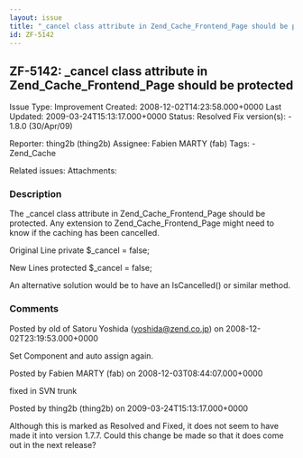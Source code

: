 ```yaml
---
layout: issue
title: "_cancel class attribute in Zend_Cache_Frontend_Page should be protected"
id: ZF-5142
---
```


ZF-5142: \_cancel class attribute in Zend\_Cache\_Frontend\_Page should be protected
------------------------------------------------------------------------------------

 Issue Type: Improvement Created: 2008-12-02T14:23:58.000+0000 Last Updated: 2009-03-24T15:13:17.000+0000 Status: Resolved Fix version(s): - 1.8.0 (30/Apr/09)
 
 Reporter:  thing2b (thing2b)  Assignee:  Fabien MARTY (fab)  Tags: - Zend\_Cache
 
 Related issues: 
 Attachments: 
### Description

The \_cancel class attribute in Zend\_Cache\_Frontend\_Page should be protected. Any extension to Zend\_Cache\_Frontend\_Page might need to know if the caching has been cancelled.

Original Line private $\_cancel = false;

New Lines protected $\_cancel = false;

An alternative solution would be to have an IsCancelled() or similar method.

 

 

### Comments

Posted by old of Satoru Yoshida (yoshida@zend.co.jp) on 2008-12-02T23:19:53.000+0000

Set Component and auto assign again.

 

 

Posted by Fabien MARTY (fab) on 2008-12-03T08:44:07.000+0000

fixed in SVN trunk

 

 

Posted by thing2b (thing2b) on 2009-03-24T15:13:17.000+0000

Although this is marked as Resolved and Fixed, it does not seem to have made it into version 1.7.7. Could this change be made so that it does come out in the next release?

 

 